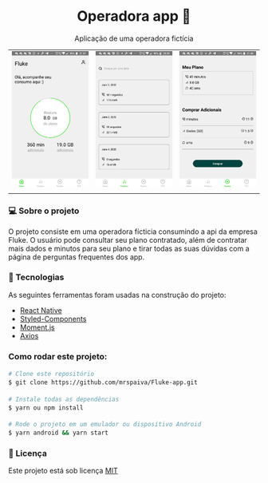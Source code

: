 <h1 align="center">Operadora app 📱</h1>
<p align="center">Aplicação de uma operadora fictícia</p>


|                             |                             |                                 |
| :-------------------------- | :-------------------------: | :-----------------------------: |
| ![01](https://github.com/mrspaiva/Fluke-app/blob/main/Fluke/src/assets/image1.jpg) | ![02](https://github.com/mrspaiva/Fluke-app/blob/main/Fluke/src/assets/image2.jpg) | ![03](https://github.com/mrspaiva/Fluke-app/blob/main/Fluke/src/assets/image3.jpg) | ![04](https://github.com/mrspaiva/Fluke-app/blob/main/Fluke/src/assets/image4.jpg)
|                             |                             |                                 |


<h3>💻 Sobre o projeto</h3>
<p>
  O projeto consiste em uma operadora fícticia consumindo a api da empresa Fluke.
  O usuário pode consultar seu plano contratado, além de contratar mais dados e minutos para seu plano e tirar todas as suas dúvidas com a página de perguntas frequentes dos app.
</p>

<h3>🔨 Tecnologias</h3>  
<p>As seguintes ferramentas foram usadas na construção do projeto:</p>
<ul>
  <li><a href="https://reactnative.dev">React Native</a></li>
  <li><a href="https://styled-components.com/">Styled-Components</a></li>
  <li><a href="https://momentjs.com/">Moment.js</a></li>
  <li><a href="https://github.com/axios/axios">Axios</a></li>
</ul>

### Como rodar este projeto:
 ```bash
 # Clone este repositório 
 $ git clone https://github.com/mrspaiva/Fluke-app.git
 
 # Instale todas as dependências
 $ yarn ou npm install
 
 # Rode o projeto em um emulador ou dispositivo Android
 $ yarn android && yarn start
 ```

<h3>📝 Licença</h3>
<p>Este projeto está sob licença <a href="./LICENSE">MIT</a></p>
